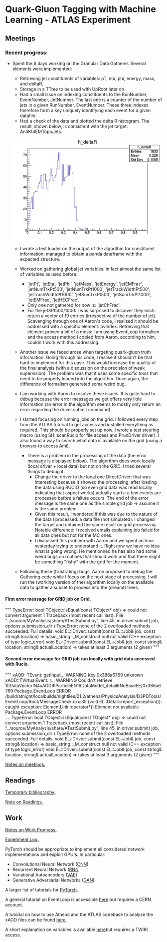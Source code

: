 # Quark-Gluon Tagging with Machine Learning - ATLAS Experiment
## Meetings
### Recent progress: 
* Spent the 6 days working on the Granular Data Gatherer. Several elements were implemented:
    * Retrieving jet constituents of variables: pT, eta, phi, energy, mass, and deltaR. 
    * Storage in a TTree to be used with UpRoot later on.
    * Had a small issue on indexing constituents to the RunNumber, EventNumber, JetNumber. The last one is a counter of the number of jets in a given RunNumber, EventNumber. These three indexes therefore form a key uniquely identifying each event for a given datafile. 
    * Had a check of the data and plotted the delta R histogram. The result, shown below, is consistent with the jet target: AntiKt4EMTopoJets.  
    
    <p float="center">
    <img src="Readme_Result/histdeltaR_jet_constituent.png" width="700" />
    </p>
    
    * I wrote a test loader on the output of the algorithm for constituent information: managed to obtain a panda dataframe with the expected structure.
    
    * Worked on gathering global jet variables: in fact almost the same list of variables as used before:
        * 'jetPt', 'jetEta', 'jetPhi', 'jetMass', 'jetEnergy', 'jetEMFrac',  'jetNumTrkPt500', 'jetNumTrkPt1000', 'jetTrackWidthPt500', 'jetTrackWidthPt1000', 'jetSumTrkPt500', 'jetSumTrkPt1000', 'jetEMFrac', 'jetHECFrac'.
        * Only one not gathered for now is:  'jetChFrac'.
        * For the jetXPt500/1000: I was surprised to discover they each return a vector of 19 entries (irrespective of the number of jet). Scavenging through one of Aaron's code, I realised it should be addressed with a specific element: pvIndex. Retrieving that element proved a bit of a mess: I am using EventLoop formalism and the access method I copied from Aaron, according to him, couldn't work with this addressing. 
    * Another issue we faced arose when targeting quark-gluon truth information. Going through his code, I realise it shouldn't be that hard to implement for this case. This would increase the quality of the final analysis (with a discussion on the precision of weak supervision). The problem was that it uses some specific tools that need to be properly loaded into the algorithm. Once again, the difference of formalism generated some weird bug.
    * I am working with Aaron to resolve these issues. It is quite hard to debug because the error messages we get offers very little information (an error in the algorithm seems to mostly only return an error regarding the driver.submit command).
    
    * I started focusing on running jobs on the grid. I followed every step from the ATLAS tutorial to get access and installed everything as required. This should be properly set up now. I wrote a test steering macro (using SH::scanRucio for file access and PrunDriver driver). I also found a way to search what data is available on the grid (using a browser to access Ami). 
        * There is a problem in the processing of the data (the error message is displayed below). The algorithm does work locally (local driver + local data) but not on the GRID. I tried several things to debug it:
            * Change the driver to the local one DirectDriver: that was interesting because it showed the processing, after loading the data using RUCIO (so even grid data was read locally indicating that aspect works) actually starts: a few events are processed before a failure occurs. The end of the error message is the same one as the simple grid job => assume it is the same problem. 
            * Given this result, I wondered if this was due to the nature of the data I processed: a data file (not simulated). I changed the target and obtained the same result on grid processing. Notable difference: I received emails explaining job failed for all data ones but not for the MC ones.
            * I discussed this problem with Aaron and we spent an hour yesterday trying to understand it. Right now we have no idea what is going wrong. He mentionned he has also had some weird bugs on routines that should work and that there might be something "fishy" with the grid for the moment. 
            
    * Following these (frustrating) bugs, Aaron proposed to debug the Gathering code while I focus on the next stage of processing. I will run the (working version of the) algorithm locally on the available data to gather a subset to process into the (dreamt) trees. 
                

#### First error message for GRID job on Grid. 
"""
TypeError: bool TObject::IsEqual(const TObject* obj) =>
could not convert argument 1
Traceback (most recent call last):
File "../source/MyAnalysis/share/ATestSubmit.py", line 45, in <module>
driver.submit( job, options.submission_dir )
TypeError: none of the 2 overloaded methods succeeded. Full details:
void EL::Driver::submit(const EL::Job& job, const string& location) =>
basic_string::_M_construct null not valid (C++ exception of type logic_error)
void EL::Driver::submit(const EL::Job& job, const string& location, string& actualLocation) =>
takes at least 3 arguments (2 given)
"""

#### Second error message for GRID job run locally with grid data accessed with Rucio. 
"""
xAOD::TEvent::getInput... WARNING Key 0x386a6769 unknown
xAOD::TVirtualEvent::r... WARNING Couldn't retrieve 10DataVectorIN4xAOD9IParticleEN16DataModel_detail6NoBaseEE/0x386a6769
Package.EventLoop        ERROR   /build/atnight/localbuilds/nightlies/21.2/athena/PhysicsAnalysis/D3PDTools/EventLoop/Root/MessageCheck.cxx:35 (void EL::Detail::report_exception()): caught exception: ElementLink::operator*() Element not available
Package.EventLoop        ERROR   
....
TypeError: bool TObject::IsEqual(const TObject* obj) =>
could not convert argument 1
Traceback (most recent call last):
File "../source/MyAnalysis/share/ATestSubmit.py", line 45, in <module>
driver.submit( job, options.submission_dir )
TypeError: none of the 2 overloaded methods succeeded. Full details:
void EL::Driver::submit(const EL::Job& job, const string& location) =>
basic_string::_M_construct null not valid (C++ exception of type logic_error)
void EL::Driver::submit(const EL::Job& job, const string& location, string& actualLocation) =>
takes at least 3 arguments (2 given)
"""



[Notes on meetings.](https://docs.google.com/document/d/1mPCNGwLqUHwPWRzEXwxDVAvANspSMXEBrSzKO49E8Ds/edit?usp=sharing)

## Readings
[Temporary bibliography.](https://docs.google.com/document/d/1T0P84bvZvcEdx9cvs6z_uXsKWNDNlzjyWbvqWfU1s5I/edit)

[Note on Readings.](https://docs.google.com/document/d/1u7orIhStgtNy6GY1Ix_eOC2UjRiMTey7CkkDW5u7Oxg/edit?usp=sharing)

## Work
[Notes on Work Progress.](https://docs.google.com/document/d/1REFWLDmTNmnLVJMIwqeWt13o8EeNrBTAoQybtgy6I2A/edit?usp=sharing)

[Experiment Log.](https://docs.google.com/spreadsheets/d/1Yu8Fxa3OA3b5M0SDpXkCFffr_e0Qvg-HA2QqpyZvl-I/edit?usp=sharing)

PyTorch should be appropriate to implement all considered network implementations and exploit GPU's. In particular:
* Convolutional Neural Network ([CNN](https://pytorch.org/tutorials/beginner/blitz/cifar10_tutorial.html))
* Recurrent Neural Network ([RNN](https://pytorch.org/tutorials/intermediate/char_rnn_classification_tutorial.html)
* Variational Autoencoders ([VAE](https://pyro.ai/examples/vae.html))
* Generative Adversarial Networks ([GAN](https://pytorch.org/tutorials/beginner/dcgan_faces_tutorial.html))

A larger list of tutorials for [PyTorch](https://pytorch.org/tutorials/). 

A general tutorial on EventLoop is accessible [here](https://twiki.cern.ch/twiki/bin/viewauth/AtlasProtected/EventLoop#Grid_Driver) but requires a CERN account.

A tutorial on how to use Athena and the ATLAS codebase to analyse the xAOD files can be found [here](https://atlassoftwaredocs.web.cern.ch/ABtutorial/alg_basic_intro/).

A short explanation on variables is available [here](https://twiki.cern.ch/twiki/bin/viewauth/AtlasProtected/Run2JetMoments)but requires a TWIKI access. 
